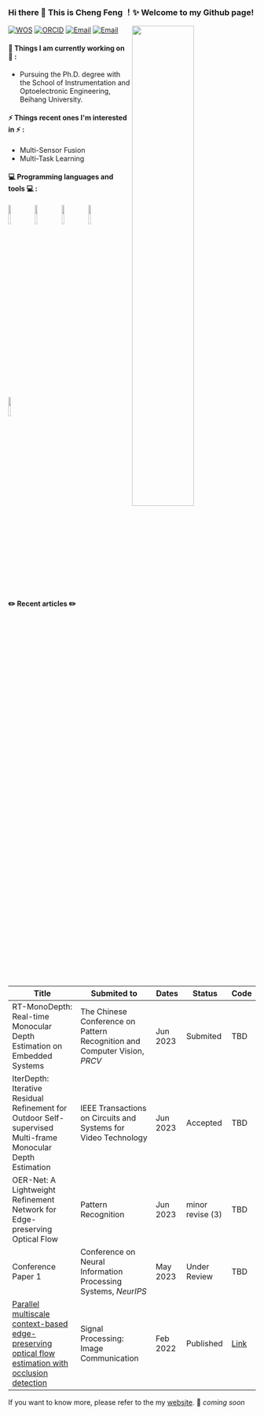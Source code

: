 ### Hi there 👋 This is Cheng Feng ！✨ Welcome to my Github page!
<img width="50%" align="right" src="https://github-readme-stats.vercel.app/api?username=Ecalpal&show_icons=true&hide_border=true" />

[![WOS](https://img.shields.io/badge/-WOS-blueviolet?style=flat&logo=GoogleScholar&logoColor=white)](https://www.webofscience.com/wos/author/record/38693185)
[![ORCID](https://img.shields.io/badge/-ORCID-brightgreen?style=flat&logo=ORCID&logoColor=white)](https://orcid.org/0000-0001-5941-1240)
[![Email](https://img.shields.io/badge/Email-BUAA-blue?style=flat&logo=Gmail&logoColor=white)](mailto:fengcheng@buaa.edu.cn)
[![Email](https://img.shields.io/badge/Email-163-red?style=flat&logo=Gmail&logoColor=white)](mailto:fengcheng00016@163.com)
 

 
<!-- <img align="right" alt="img" src="https://github.com/zhanglina94/zhanglina94/blob/main/img/pic.jpg" width="50%" height="auto" /> -->
 
 
#### 🌱 Things I am currently working on 🌱 : 
- Pursuing the Ph.D. degree with the School of Instrumentation and Optoelectronic Engineering, Beihang University.
<!-- - [My website](https://ecalpal.github.io) 🚀 *coming soon* -->
 
 
#### ⚡ Things recent ones I'm interested in ⚡ : 
<!-- - Depth Estimation
- Robust Strategy -->
- Multi-Sensor Fusion
- Multi-Task Learning
<!-- #### 🌻 I am studying 🌻
- IELTS
- French
- German -->
#### :computer: Programming languages and tools :computer: : 
<p>
<code><img width="10%" src="https://www.vectorlogo.zone/logos/ubuntu/ubuntu-ar21.svg"></code>
<code><img width="10%" src="https://www.vectorlogo.zone/logos/python/python-ar21.svg"></code>
<code><img width="10%" src="https://www.vectorlogo.zone/logos/visualstudio_code/visualstudio_code-ar21.svg"></code>
<!-- <br /> -->
<code><img width="10%" src="https://www.vectorlogo.zone/logos/pytorch/pytorch-ar21.svg"></code>
<code><img width="10%" src="https://www.vectorlogo.zone/logos/tensorflow/tensorflow-ar21.svg"></code>
</p>

#### ✏️ Recent articles ✏️

| Title | Submited to | Dates | Status | Code |
| ----- | ----------- | ----- | ------ | ---- |
| RT-MonoDepth: Real-time Monocular Depth Estimation on Embedded Systems | The Chinese Conference on Pattern Recognition and Computer Vision, *PRCV* | Jun 2023 | Submited | TBD |
| IterDepth: Iterative Residual Refinement for Outdoor Self-supervised Multi-frame Monocular Depth Estimation | IEEE Transactions on Circuits and Systems for Video Technology | Jun 2023 | Accepted | TBD |
| OER-Net: A Lightweight Refinement Network for Edge-preserving Optical Flow | Pattern Recognition| Jun 2023 | minor revise (3) | TBD |
| Conference Paper 1 | Conference on Neural Information Processing Systems, *NeurIPS* | May 2023 | Under Review | TBD |
| [Parallel multiscale context-based edge-preserving optical flow estimation with occlusion detection](https://www.sciencedirect.com/science/article/abs/pii/S0923596521002770) | Signal Processing: Image Communication | Feb 2022 | Published | [Link](https://github.com/PCwenyue/PMC-PWC)|

If you want to know more, please refer to the my [website](https://ecalpal.github.io). 🚀 *coming soon*
